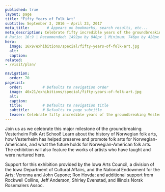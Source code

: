 ```yaml
---
published: true
layout: page
title: "Fifty Years of Folk Art"
subtitle: September 3, 2016 – April 23, 2017
meta_title:        # Appears on bookmarks, search results, etc...
meta_description: Celebrate fifty incredible years of the groundbreaking Vesterheim Folk Art School and the famous annual exhibition it inspired.
# Ratio: 16:9 | Recommended: 1492px by 840px | Minimum: 746px by 420px
hero:
  image: 16x9/exhibitions/special/fifty-years-of-folk-art.jpg
  alt:
  caption:
related:
- /visit/plan/

navigation:
  order: 70
pagelist:
  order:         # Defaults to navigation order
  image: 46x21/exhibitions/special/fifty-years-of-folk-art.jpg
  alt:
  caption: 
  title:         # Defaults to navigation title
  subtitle:      # Defaults to page subtitle
  teaser: Celebrate fifty incredible years of the groundbreaking Vesterheim Folk Art School and the famous annual exhibition it inspired.
---
```

Join us as we celebrate this major milestone of the groundbreaking Vesterheim Folk Art School! Learn about the history of Norwegian folk arts, how Vesterheim has helped preserve and promote folk arts for Norwegian-Americans, and what the future holds for Norwegian-American folk arts. The exhibition will also feature the works of artists who have taught and were nurtured here. 

Support for this exhibition provided by the Iowa Arts Council, a division of the Iowa Department of Cultural Affairs, and the National Endowment for the Arts; Veronna and John Capone; Ron Hovda; and additional support from Rockwell Collins, Jeff Anderson, Shirley Evenstad, and Illinois Norsk Rosemalers Assoc.